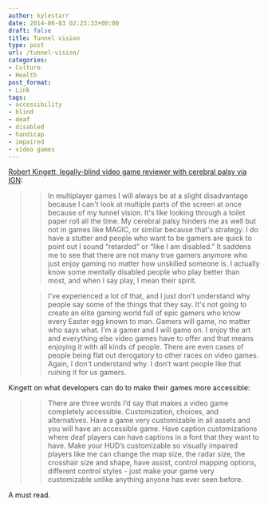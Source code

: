 ```yaml
---
author: kylestarr
date: 2014-06-03 02:23:33+00:00
draft: false
title: Tunnel vision
type: post
url: /tunnel-vision/
categories:
- Culture
- Health
post_format:
- Link
tags:
- accessibility
- blind
- deaf
- disabled
- handicap
- impaired
- video games
---
```


[Robert Kingett, legally-blind video game reviewer with cerebral palsy via IGN](ign.com/articles/2014/05/30/iam-a-disabled-gamer-and-this-is-my-story):


<blockquote>

> 
> In multiplayer games I will always be at a slight disadvantage because I can't look at multiple parts of the screen at once because of my tunnel vision. It's like looking through a toilet paper roll all the time. My cerebral palsy hinders me as well but not in games like MAGIC, or similar because that's strategy. I do have a stutter and people who want to be gamers are quick to point out I sound “retarded” or “like I am disabled.” It saddens me to see that there are not many true gamers anymore who just enjoy gaming no matter how unskilled someone is. I actually know some mentally disabled people who play better than most, and when I say play, I mean their spirit.
> 
> 

> 
> I've experienced a lot of that, and I just don't understand why people say some of the things that they say. It's not going to create an elite gaming world full of epic gamers who know every Easter egg known to man. Gamers will game, no matter who says what. I'm a gamer and I will game on. I enjoy the art and everything else video games have to offer and that means enjoying it with all kinds of people. There are even cases of people being flat out derogatory to other races on video games. Again, I don't understand why. I don’t want people like that ruining it for us gamers.
> 
> 
</blockquote>




Kingett on what developers can do to make their games more accessible:





<blockquote>

> 
> There are three words I’d say that makes a video game completely accessible. Customization, choices, and alternatives. Have a game very customizable in all assets and you will have an accessible game. Have caption customizations where deaf players can have captions in a font that they want to have. Make your HUD’s customizable so visually impaired players like me can change the map size, the radar size, the crosshair size and shape, have assist, control mapping options, different control styles - just make your game very customizable unlike anything anyone has ever seen before.
> 
> 
</blockquote>




A must read.
